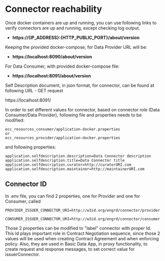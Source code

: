 # Connector reachability

Once docker containers are up and running, you can use following links to verify connectors are up and running, except checking log output.

* **https://{IP\_ADDRESS}:{HTTP\_PUBLIC\_PORT}/about/version**

Keeping the provided docker-compose, for Data Provider URL will be:

* **https://localhost:8090/about/version**

For Data Consumer, with provided docker-compose file:

* **https://localhost:8091/about/version**

Self Description document, in json format, for connector, can be found at following URL - GET request

https://localhost:8091/

In order to set different values for connector, based on connector role (Data Consumer/Data Provider), following file and properties needs to be modified:

```
ecc_resources_consumer/application-docker.properties
or
ecc_resources_provider/application-docker.properties
```

and following properties:

```
application.selfdescription.description=Data Connector description
application.selfdescription.title=Data Connector title
application.selfdescription.curator=http://curatorURI.com
application.selfdescription.maintainer=http://maintainerURI.com
```

## Connector ID <a href="doc/#connectorid" id="connectorid"></a>

In .env file, you can find 2 properties, one for Provider and one for Consumer, called

```
PROVIDER_ISSUER_CONNECTOR_URI=http://w3id.org/engrd/connector/provider

CONSUMER_ISSUER_CONNECTOR_URI=http://w3id.org/engrd/connector/consumer

```

Those 2 properties can be modified to "label" connector with proper Id. This Id plays important role in Contract Negotiation sequence, since those 2 values will be used when creating Contract Agreement and when enforcing policy. Also, they are used in Basic Data App, in proxy functionality, to create request and response messages, to set correct value for issuerConnector.
